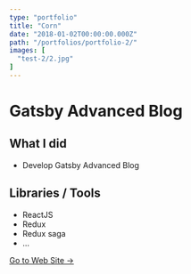 ```yaml
---
type: "portfolio"
title: "Corn"
date: "2018-01-02T00:00:00.000Z"
path: "/portfolios/portfolio-2/"
images: [
  "test-2/2.jpg"
]
---
```


# Gatsby Advanced Blog

## What I did
- Develop Gatsby Advanced Blog

## Libraries / Tools
- ReactJS
- Redux
- Redux saga
- ...

[Go to Web Site →](https://github.com/wonism/gatsby-advanced-blog)
